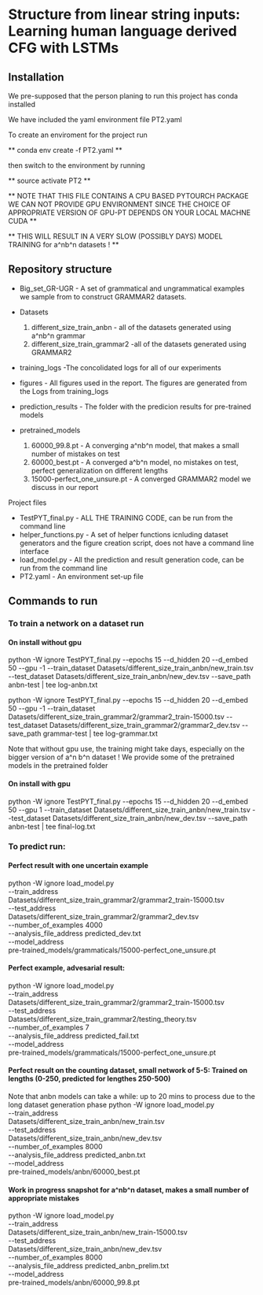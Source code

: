 # Structure from linear string inputs: Learning human language derived CFG with LSTMs
## Installation 
We pre-supposed that the person planing to run this project has conda installed

We have included the yaml environment file  PT2.yaml

To create an enviroment for the project run

** conda env create -f PT2.yaml **

then switch to the environment by running 

** source activate PT2 **



** NOTE THAT THIS FILE CONTAINS A CPU BASED PYTOURCH PACKAGE
WE CAN NOT PROVIDE GPU ENVIRONMENT SINCE THE CHOICE OF APPROPRIATE VERSION OF GPU-PT DEPENDS ON YOUR LOCAL MACHNE CUDA  **


** THIS WILL RESULT IN A VERY SLOW (POSSIBLY DAYS) MODEL TRAINING for a^nb^n datasets ! **

## Repository structure
* Big_set_GR-UGR  - A set of grammatical and ungrammatical examples we sample from to construct GRAMMAR2 datasets. 
* Datasets 
   1.  different_size_train_anbn  - all of the datasets generated using a^nb^n grammar
   2.  different_size_train_grammar2 -all of the datasets generated using GRAMMAR2
   
* training_logs -The concolidated logs for all of our experiments

* figures - All figures used in the report. The figures are generated from the Logs from training_logs  

* prediction_results - The folder with the predicion results for pre-trained models

* pretrained_models

   1.  60000_99.8.pt - A converging a^nb^n model, that makes a small number of mistakes on test
   2.  60000_best.pt - A converged a^b^n model, no mistakes on test, perfect generalization on different lengths
   3.  15000-perfect_one_unsure.pt   - A converged GRAMMAR2 model we discuss in our report 
  

Project files
  * TestPYT_final.py - ALL THE TRAINING CODE, can be run from the command line
  * helper_functions.py - A set of helper functions icnluding dataset generators and the figure creation script, does not have a command line interface 
  * load_model.py - All the prediction and result generation code, can be run from the command line
  * PT2.yaml - An environment set-up file 


## Commands to run

### To train a network on a dataset run 


#### On install without gpu
python -W ignore TestPYT_final.py --epochs 15 --d_hidden 20 --d_embed 50 --gpu -1 --train_dataset Datasets/different_size_train_anbn/new_train.tsv --test_dataset Datasets/different_size_train_anbn/new_dev.tsv --save_path anbn-test  | tee log-anbn.txt

python -W ignore TestPYT_final.py --epochs 15 --d_hidden 20 --d_embed 50 --gpu -1 --train_dataset Datasets/different_size_train_grammar2/grammar2_train-15000.tsv --test_dataset Datasets/different_size_train_grammar2/grammar2_dev.tsv --save_path grammar-test  | tee log-grammar.txt

Note that without gpu use, the training might take days, especially on  the bigger version of a^n b^n dataset ! We provide some of the pretrained models in the pretrained folder
#### On install with gpu

python -W ignore TestPYT_final.py --epochs 15 --d_hidden 20 --d_embed 50 --gpu 1 --train_dataset Datasets/different_size_train_anbn/new_train.tsv --test_dataset Datasets/different_size_train_anbn/new_dev.tsv --save_path anbn-test  | tee final-log.txt

###  To predict run:
#### Perfect result with one uncertain example

python -W ignore  load_model.py \
--train_address \
  Datasets/different_size_train_grammar2/grammar2_train-15000.tsv \
--test_address \
  Datasets/different_size_train_grammar2/grammar2_dev.tsv \
--number_of_examples 4000 \
--analysis_file_address predicted_dev.txt \
--model_address \
  pre-trained_models/grammaticals/15000-perfect_one_unsure.pt
  
  
#### Perfect example, advesarial  result:

python -W ignore  load_model.py \
--train_address \
  Datasets/different_size_train_grammar2/grammar2_train-15000.tsv \
--test_address \
  Datasets/different_size_train_grammar2/testing_theory.tsv \
--number_of_examples 7 \
--analysis_file_address predicted_fail.txt \
--model_address \
  pre-trained_models/grammaticals/15000-perfect_one_unsure.pt
  
  
#### Perfect result on the counting dataset, small network of 5-5:  Trained on lengths (0-250, predicted  for lengthes 250-500)
  
Note that anbn models can take a while: up to 20 mins to process due to the long dataset generation phase 
  python -W ignore  load_model.py \
--train_address \
  Datasets/different_size_train_anbn/new_train.tsv \
--test_address \
  Datasets/different_size_train_anbn/new_dev.tsv \
--number_of_examples 8000 \
--analysis_file_address predicted_anbn.txt \
--model_address \
  pre-trained_models/anbn/60000_best.pt
  
#### Work in progress snapshot for a^nb^n dataset, makes a small number of appropriate mistakes  
  python -W ignore  load_model.py \
--train_address \
  Datasets/different_size_train_anbn/new_train-15000.tsv \
--test_address \
  Datasets/different_size_train_anbn/new_dev.tsv \
--number_of_examples 8000 \
--analysis_file_address predicted_anbn_prelim.txt \
--model_address \
  pre-trained_models/anbn/60000_99.8.pt 








